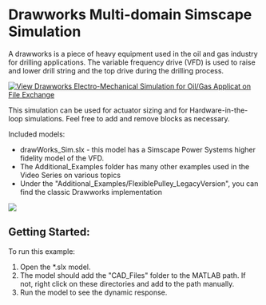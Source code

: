 # Drawworks Multi-domain Simscape Simulation

A drawworks is a piece of heavy equipment used in the oil and gas industry
for drilling applications. The variable frequency drive (VFD) is used to 
raise and lower drill string and the top drive during the drilling process.

[![View Drawworks Electro-Mechanical Simulation for Oil/Gas Applicat on File Exchange](https://www.mathworks.com/matlabcentral/images/matlab-file-exchange.svg)](https://www.mathworks.com/matlabcentral/fileexchange/64941-drawworks-electro-mechanical-simulation-for-oil-gas-applicat)

This simulation can be used for actuator sizing and for Hardware-in-the-loop
simulations. Feel free to add and remove blocks as necessary.

Included models:
- drawWorks_Sim.slx - this model has a Simscape Power Systems
    higher fidelity model of the VFD.
- The Additional_Examples folder has many other examples used in the Video Series on various topics
- Under the "Additional_Examples/FlexiblePulley_LegacyVersion", you can find the classic Drawworks implementation

![](https://github.com/jonlesage/Drawworks-DrillSim/blob/master/Additional_Examples/Drawworks_Animation.GIF)

## Getting Started:

To run this example:
1) Open the *.slx model.
2) The model should add the "CAD_Files" folder to the MATLAB path. If not, right click on these directories and add to
    the path manually.
3) Run the model to see the dynamic response.
